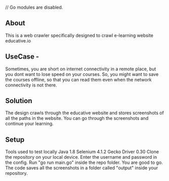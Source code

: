 // Go modules are disabled.

## About

This is a web crawler specifically designed to crawl e-learning website educative.io

## UseCase -
Sometimes, you are short on internet connectivity in a remote place, but you dont want to lose speed
on your courses. So, you might want to save the courses offline, so that you can read them even when 
the network connectivity is not there. 

## Solution
The design crawls through the educative website and stores screenshots of all the paths in the website.
You can go through the screenshots and continue your learning.

## Setup
Tools used to test locally
Java 1.8
Selenium 4.1.2
Gecko Driver 0.30
Clone the repository on your local device. Enter the username and password in the config. 
Run "go run main.go" inside the repo folder. You are good to go.
The code  saves all the screenshots in a folder called "output" inside your repository.
